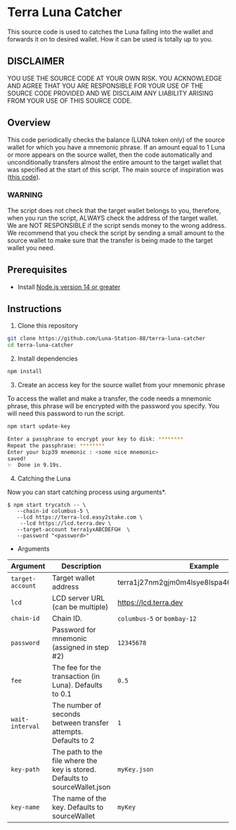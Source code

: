 # Terra Luna Catcher
This source code is used to catches the Luna falling into the wallet and forwards it on to desired wallet.
How it can be used is totally up to you.

## DISCLAIMER

YOU USE THE SOURCE CODE AT YOUR OWN RISK. YOU ACKNOWLEDGE AND AGREE THAT YOU ARE RESPONSIBLE FOR YOUR USE OF THE SOURCE CODE PROVIDED AND WE DISCLAIM ANY LIABILITY ARISING FROM YOUR USE OF THIS SOURCE CODE.

## Overview

This code periodically checks the balance (LUNA token only) of the source wallet for which you have a mnemonic phrase. If an amount equal to 1 Luna or more appears on the source wallet, then the code automatically and unconditionally transfers almost the entire amount to the target wallet that was specified at the start of this script.
The main source of inspiration was ([this code](https://github.com/terra-money/oracle-feeder)).

### WARNING

The script does not check that the target wallet belongs to you, therefore, when you run the script, ALWAYS check the address of the target wallet.
We are NOT RESPONSIBLE if the script sends money to the wrong address.
We recommend that you check the script by sending a small amount to the source wallet to make sure that the transfer is being made to the target wallet you need.


## Prerequisites

- Install [Node.js version 14 or greater](https://nodejs.org/)

## Instructions

1. Clone this repository

```sh
git clone https://github.com/Luna-Station-88/terra-luna-catcher
cd terra-luna-catcher
```

2. Install dependencies

```sh
npm install
```

3. Create an access key for the source wallet from your mnemonic phrase

To access the wallet and make a transfer, the code needs a mnemonic phrase, this phrase will be encrypted with the password you specify.
You will need this password to run the script.

```sh
npm start update-key

Enter a passphrase to encrypt your key to disk: ********
Repeat the passphrase: ********
Enter your bip39 mnemonic : <some nice mnemonic>
saved!
✨  Done in 9.19s.
```

4. Catching the Luna

Now you can start catching process using arguments*.


   ``` shell
   $ npm start trycatch -- \
      --chain-id columbus-5 \
      --lcd https://terra-lcd.easy2stake.com \
	   --lcd https://lcd.terra.dev \
      --target-account terra1yxABCDEFGH  \
      --password "<password>"
   ```

* Arguments

| Argument    | Description                                       | Example                      |
| ----------- | ------------------------------------------------  | ---------------------------- |
| `target-account`  | Target wallet address                       | terra1j27nm2gjm0m4lsye8lspa46rax0rw4fge9awrs |
| `lcd`       |  LCD server URL (can be multiple)                 | https://lcd.terra.dev        |
| `chain-id`  |  Chain ID.                                        | `columbus-5` or `bombay-12`               |
| `password`  | Password for mnemonic (assigned in step #2)       | `12345678`                   |
| `fee`  | The fee for the transaction (in Luna). Defaults to 0.1      | `0.5`                   |
| `wait-interval`  | The number of seconds between transfer attempts. Defaults to 2      | `1`                   |
| `key-path`  | The path to the file where the key is stored. Defaults to sourceWallet.json      | `myKey.json`                   |
| `key-name`  | The name of the key. Defaults to sourceWallet      | `myKey`                   |

